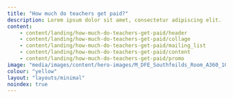 ```yaml
---
title: "How much do teachers get paid?"
description: Lorem ipsum dolor sit amet, consectetur adipiscing elit.
content:
    - content/landing/how-much-do-teachers-get-paid/header
    - content/landing/how-much-do-teachers-get-paid/collage
    - content/landing/how-much-do-teachers-get-paid/mailing_list
    - content/landing/how-much-do-teachers-get-paid/content
    - content/landing/how-much-do-teachers-get-paid/promo
image: "media/images/content/hero-images/M_DFE_Southfeilds_Room_A360_10445.jpg"
colour: "yellow"
layout: "layouts/minimal"
noindex: true
---
```


